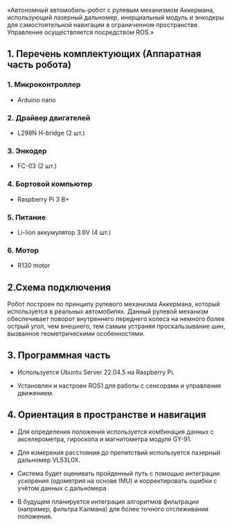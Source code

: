   «Автономный автомобиль-робот с рулевым механизмом Аккермана, использующий лазерный дальномер, инерциальный модуль и энкодеры для самостоятельной навигации в ограниченном пространстве. Управление осуществляется посредством ROS.»

## 1. Перечень комплектующих (Аппаратная часть робота)

### 1. Микроконтроллер
- Arduino nano

### 2. Драйвер двигателей
- L298N H-bridge (2 шт.)

### 3. Энкодер
- FC-03 (2 шт.)

### 4. Бортовой компьютер
- Raspberry Pi 3 B+

### 5. Питание
- Li-lion аккумулятор 3.6V (4 шт.)
  
### 6. Мотор
- R130 motor

## 2.Схема подключения
Робот построен по принципу рулевого механизма Аккермана, который используется в реальных автомобилях. Данный рулевой механизм обеспечивает поворот внутреннего переднего колеса на немного более острый угол, чем внешнего, тем самым устраняя
проскальзывание шин, вызванное геометрическими особенностями.



## 3. Программная часть
- Используется Ubuntu Server 22.04.5 на Raspberry Pi.

- Установлен и настроен ROS1 для работы с сенсорами и управления движением.

## 4. Ориентация в пространстве и навигация

- Для определения положения используется комбинация данных с акселерометра, гироскопа и магнитометра модуля GY-91.

- Для измерения расстояния до препятствий используется лазерный дальномер VL53L0X.

- Система будет оценивать пройденный путь с помощью интеграции ускорения (одометрия на основе IMU) и корректировать ошибки с учётом данных с дальномера.

- В будущем планируется интеграция алгоритмов фильтрации (например, фильтра Калмана) для более точного отслеживания положения.
